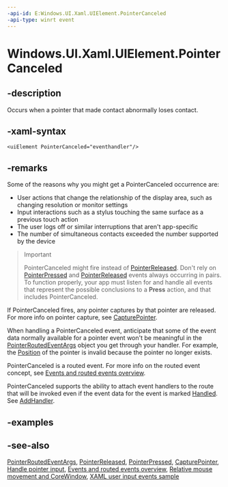 ```yaml
---
-api-id: E:Windows.UI.Xaml.UIElement.PointerCanceled
-api-type: winrt event
---
```


<!-- Event syntax
public event Windows.UI.Xaml.Input.PointerEventHandler PointerCanceled
-->

# Windows.UI.Xaml.UIElement.PointerCanceled

## -description

Occurs when a pointer that made contact abnormally loses contact.

## -xaml-syntax

```xaml
<uiElement PointerCanceled="eventhandler"/>
```

## -remarks

Some of the reasons why you might get a PointerCanceled occurrence are:

+ User actions that change the relationship of the display area, such as changing resolution or monitor settings
+ Input interactions such as a stylus touching the same surface as a previous touch action
+ The user logs off or similar interruptions that aren't app-specific
+ The number of simultaneous contacts exceeded the number supported by the device

> > [!IMPORTANT]
> PointerCanceled might fire instead of [PointerReleased](uielement_pointerreleased.md). Don't rely on [PointerPressed](uielement_pointerpressed.md) and [PointerReleased](uielement_pointerreleased.md) events always occurring in pairs. To function properly, your app must listen for and handle all events that represent the possible conclusions to a **Press** action, and that includes PointerCanceled.

If PointerCanceled fires, any pointer captures by that pointer are released. For more info on pointer capture, see [CapturePointer](uielement_capturepointer_916768934.md).

When handling a PointerCanceled event, anticipate that some of the event data normally available for a pointer event won't be meaningful in the [PointerRoutedEventArgs](../windows.ui.xaml.input/pointerroutedeventargs.md) object you get through your handler. For example, the [Position](../windows.ui.input/pointerpoint_position.md) of the pointer is invalid because the pointer no longer exists.

PointerCanceled is a routed event. For more info on the routed event concept, see [Events and routed events overview](https://docs.microsoft.com/windows/uwp/xaml-platform/events-and-routed-events-overview).

PointerCanceled supports the ability to attach event handlers to the route that will be invoked even if the event data for the event is marked [Handled](../windows.ui.xaml.input/pointerroutedeventargs_handled.md). See [AddHandler](uielement_addhandler_2121467075.md).

## -examples

## -see-also

[PointerRoutedEventArgs](../windows.ui.xaml.input/pointerroutedeventargs.md), [PointerReleased](uielement_pointerreleased.md), [PointerPressed](uielement_pointerpressed.md), [CapturePointer](uielement_capturepointer_916768934.md), [Handle pointer input](https://docs.microsoft.com/windows/uwp/design/input/handle-pointer-input), [Events and routed events overview](https://docs.microsoft.com/windows/uwp/xaml-platform/events-and-routed-events-overview), [Relative mouse movement and CoreWindow](https://docs.microsoft.com/en-us/windows/uwp/gaming/relative-mouse-movement), [XAML user input events sample](https://github.com/microsoftarchive/msdn-code-gallery-microsoft/tree/master/Official%20Windows%20Platform%20Sample/Input%20XAML%20user%20input%20events%20sample)
